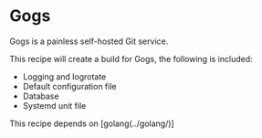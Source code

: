 # Gogs

Gogs is a painless self-hosted Git service.

This recipe will create a build for Gogs, the following is included:

* Logging and logrotate
* Default configuration file
* Database
* Systemd unit file

This recipe depends on [golang(../golang/)]

